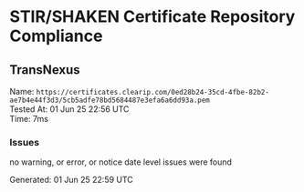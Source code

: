 # STIR/SHAKEN Certificate Repository Compliance

## TransNexus

Name: `https://certificates.clearip.com/0ed28b24-35cd-4fbe-82b2-ae7b4e44f3d3/5cb5adfe78bd5684487e3efa6a6dd93a.pem`\
Tested At: 01 Jun 25 22:56 UTC\
Time: 7ms

### Issues

no warning, or error, or notice date level issues were found

Generated: 01 Jun 25 22:59 UTC